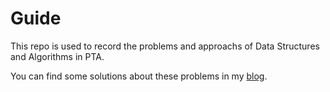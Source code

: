 # Guide
This repo is used to record the problems and approachs of Data Structures and Algorithms in PTA.

You can find some solutions about these problems in my [blog](https://bachzart.github.io).